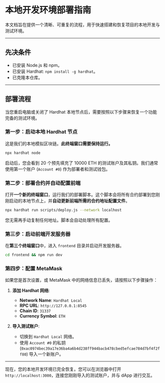 # 本地开发环境部署指南

本文档旨在提供一个清晰、可重复的流程，用于快速搭建和恢复项目的本地开发与测试环境。

---

## 先决条件

- 已安装 Node.js 和 npm。
- 已安装 Hardhat: `npm install -g hardhat`。
- 已克隆本仓库。

---

## 部署流程

当您重启电脑或关闭了 Hardhat 本地节点后，需要按照以下步骤来恢复一个功能完备的测试环境。

### **第一步：启动本地 Hardhat 节点**

这是我们的本地模拟区块链。**此终端窗口需要保持运行。**

```bash
npx hardhat node
```

启动后，您会看到 20 个预先填充了 10000 ETH 的测试账户及其私钥。我们通常使用第一个账户 (`Account #0`) 作为部署者和测试钱包。

### **第二步：部署合约并自动配置前端**

打开**一个新的终端窗口**，运行我们的部署脚本。这个脚本会将所有合约部署到您刚刚启动的本地节点上，并**自动更新前端所需的合约地址配置文件**。

```bash
npx hardhat run scripts/deploy.js --network localhost
```

您无需再手动复制任何地址。脚本会自动处理所有配置。

### **第三步：启动前端开发服务器**

在**第三个终端窗口**中，进入 `frontend` 目录并启动开发服务器。

```bash
cd frontend && npm run dev
```

### **第四步：配置 MetaMask**

如果您是首次设置，或 MetaMask 中的网络信息已丢失，请按照以下步骤操作：

1.  **添加 Hardhat 网络**:
    *   **Network Name**: `Hardhat Local`
    *   **RPC URL**: `http://127.0.0.1:8545`
    *   **Chain ID**: `31337`
    *   **Currency Symbol**: `ETH`

2.  **导入测试账户**:
    *   切换到 `Hardhat Local` 网络。
    *   使用 `Account #0` 的私钥 (`0xac0974bec39a17e36ba4a6b4d238ff944bacb478cbed5efcae784d7bf4f2ff80`) 导入一个新账户。

---

现在，您的本地开发环境已完全恢复。您可以在浏览器中打开 `http://localhost:3000`，连接您刚刚导入的测试账户，并与 dApp 进行交互。
